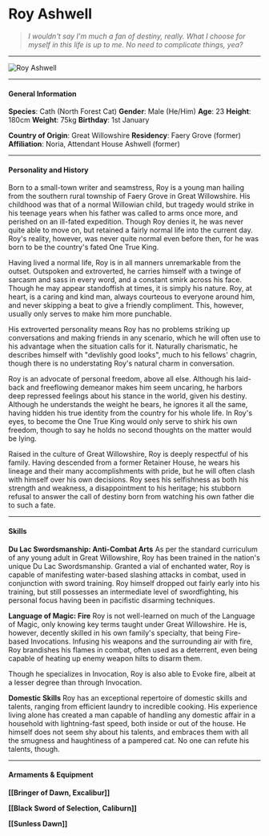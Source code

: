 # Roy Ashwell

>*I wouldn't say I'm much a fan of destiny, really. What I choose for myself in this life is up to me. No need to complicate things, yea?*

___

![](https://i.imgur.com/WJT9Yt7.png "Roy Ashwell")

___

#### General Information

**Species**: Cath (North Forest Cat)
**Gender**: Male (He/Him)
**Age**: 23
**Height**: 180cm
**Weight**: 75kg
**Birthday**: 1st January

**Country of Origin**: Great Willowshire
**Residency**: Faery Grove (former)
**Affiliation**: Noria, Attendant House Ashwell (former)

___

#### Personality and History
Born to a small-town writer and seamstress, Roy is a young man hailing from the southern rural township of Faery Grove in Great Willowshire. His childhood was that of a normal Willowian child, but tragedy would strike in his teenage years when his father was called to arms once more, and perished on an ill-fated expedition. Though Roy denies it, he was never quite able to move on, but retained a fairly normal life into the current day. Roy's reality, however, was never quite normal even before then, for he was born to be the country's fated One True King.

Having lived a normal life, Roy is in all manners unremarkable from the outset. Outspoken and extroverted, he carries himself with a twinge of sarcasm and sass in every word, and a constant smirk across his face. Though he may appear standoffish at times, it is simply his nature. Roy, at heart, is a caring and kind man, always courteous to everyone around him, and never skipping a beat to give a friendly compliment. This, however, usually only serves to make him more punchable.

His extroverted personality means Roy has no problems striking up conversations and making friends in any scenario, which he will often use to his advantage when the situation calls for it. Naturally charismatic, he describes himself with "devlishly good looks", much to his fellows' chagrin, though there is no understating Roy's natural charm in conversation.

Roy is an advocate of personal freedom, above all else. Although his laid-back and freeflowing demeanor makes him seem uncaring, he harbors deep repressed feelings about his stance in the world, given his destiny. Although he understands the weight he bears, he ignores it all the same, having hidden his true identity from the country for his whole life. In Roy's eyes, to become the One True King would only serve to shirk his own freedom, though to say he holds no second thoughts on the matter would be lying.

Raised in the culture of Great Willowshire, Roy is deeply respectful of his family. Having descended from a former Retainer House, he wears his lineage and their many accomplishments with pride, but he will often clash with himself over his own decisions. Roy sees his selfishness as both his strength and weakness, a disappointment to his heritage; his stubborn refusal to answer the call of destiny born from watching his own father die to such a fate. 

___

#### Skills
**Du Lac Swordsmanship: Anti-Combat Arts**
As per the standard curriculum of any young adult in Great Willowshire, Roy has been trained in the nation's unique Du Lac Swordsmanship. Granted a vial of enchanted water, Roy is capable of manifesting water-based slashing attacks in combat, used in conjunction with sword training. Roy himself dropped out fairly early into his training, but still possesses an intermediate level of swordfighting, his personal focus having been in pacifistic disarming techniques. 

**Language of Magic: Fire**
Roy is not well-learned on much of the Language of Magic, only knowing key terms taught under Great Willowshire. He is, however, decently skilled in his own family's specialty, that being Fire-based Invocations. Infusing his weapons and the surrounding air with fire, Roy brandishes his flames in combat, often used as a deterrent, even being capable of heating up enemy weapon hilts to disarm them.

Though he specializes in Invocation, Roy is also able to Evoke fire, albeit at a lesser degree than through Invocation. 

**Domestic Skills**
Roy has an exceptional repertoire of domestic skills and talents, ranging from efficient laundry to incredible cooking. His experience living alone has created a man capable of handling any domestic affair in a household with lightning-fast speed, both inside or out of the house. He himself does not seem shy about his talents, and embraces them with all the smugness and haughtiness of a pampered cat. No one can refute his talents, though.

___

#### Armaments & Equipment

**[[Bringer of Dawn, Excalibur]]**

**[[Black Sword of Selection, Caliburn]]**

**[[Sunless Dawn]]**








